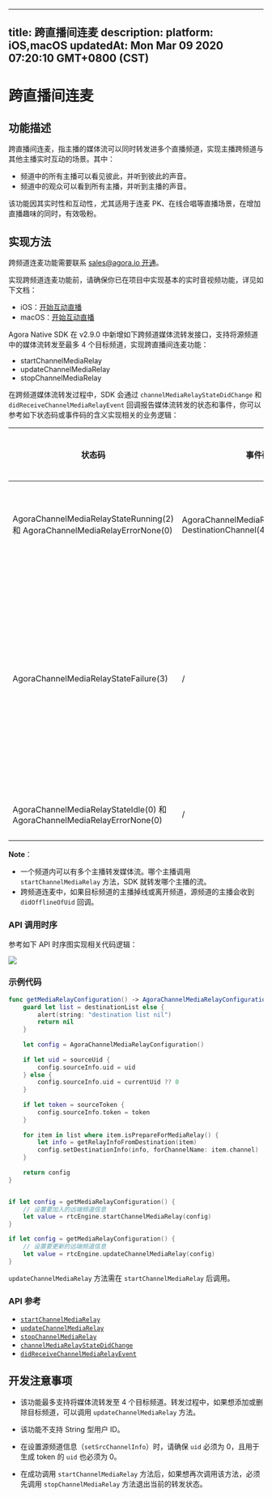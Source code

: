 
---
title: 跨直播间连麦
description: 
platform: iOS,macOS
updatedAt: Mon Mar 09 2020 07:20:10 GMT+0800 (CST)
---
# 跨直播间连麦
## 功能描述

跨直播间连麦，指主播的媒体流可以同时转发进多个直播频道，实现主播跨频道与其他主播实时互动的场景。其中：

- 频道中的所有主播可以看见彼此，并听到彼此的声音。
- 频道中的观众可以看到所有主播，并听到主播的声音。

该功能因其实时性和互动性，尤其适用于连麦 PK、在线合唱等直播场景，在增加直播趣味的同时，有效吸粉。

## 实现方法

<div class="alert note">跨频道连麦功能需要联系 <a href="mailto:sales@agora.io">sales@agora.io 开通</a>。</div>

实现跨频道连麦功能前，请确保你已在项目中实现基本的实时音视频功能，详见如下文档：
- iOS：[开始互动直播](../../cn/Interactive%20Broadcast/start_live_ios.md)
- macOS：[开始互动直播](../../cn/Interactive%20Broadcast/start_live_mac.md)

Agora Native SDK 在 v2.9.0 中新增如下跨频道媒体流转发接口，支持将源频道中的媒体流转发至最多 4 个目标频道，实现跨直播间连麦功能：

- startChannelMediaRelay
- updateChannelMediaRelay
- stopChannelMediaRelay

在跨频道媒体流转发过程中，SDK 会通过 `channelMediaRelayStateDidChange` 和 `didReceiveChannelMediaRelayEvent` 回调报告媒体流转发的状态和事件，你可以参考如下状态码或事件码的含义实现相关的业务逻辑：


| 状态码 | 事件码 | 媒体流转发状态 |
| ---------------- | ---------------- | ---------------- |
| AgoraChannelMediaRelayStateRunning(2) 和 AgoraChannelMediaRelayErrorNone(0)     | AgoraChannelMediaRelayEventSentTo-DestinationChannel(4)      | 源频道开始向目标频道传输数据      |
| AgoraChannelMediaRelayStateFailure(3)     | /      | 跨频道媒体流转发出现异常。可以参考 error 参数中报告的出错原因进行问题排查      |
| AgoraChannelMediaRelayStateIdle(0) 和 AgoraChannelMediaRelayErrorNone(0)     | /      | 已停止媒体流转发      |

**Note**：
- 一个频道内可以有多个主播转发媒体流。哪个主播调用 `startChannelMediaRelay` 方法，SDK 就转发哪个主播的流。
- 跨频道连麦中，如果目标频道的主播掉线或离开频道，源频道的主播会收到 `didOfflineOfUid` 回调。

### API 调用时序

参考如下 API 时序图实现相关代码逻辑：

![](https://web-cdn.agora.io/docs-files/1568964425915)

### 示例代码

```swift
func getMediaRelayConfiguration() -> AgoraChannelMediaRelayConfiguration? {
	guard let list = destinationList else {
		alert(string: "destination list nil")
		return nil
	}
	
	let config = AgoraChannelMediaRelayConfiguration()
	
	if let uid = sourceUid {
		config.sourceInfo.uid = uid
	} else {
		config.sourceInfo.uid = currentUid ?? 0
	}
	
	if let token = sourceToken {
		config.sourceInfo.token = token
	}
	
	for item in list where item.isPrepareForMediaRelay() {
		let info = getRelayInfoFromDestination(item)
		config.setDestinationInfo(info, forChannelName: item.channel)
	}
	
	return config
}


if let config = getMediaRelayConfiguration() {
	// 设置要加入的远端频道信息
	let value = rtcEngine.startChannelMediaRelay(config)
}

if let config = getMediaRelayConfiguration() {
	// 设置要更新的远端频道信息
	let value = rtcEngine.updateChannelMediaRelay(config)
}
```

<div class="alert note"><code>updateChannelMediaRelay</code> 方法需在 <code>startChannelMediaRelay</code> 后调用。</div>


### API 参考

- [`startChannelMediaRelay`](https://docs.agora.io/cn/Interactive%20Broadcast/API%20Reference/oc/Classes/AgoraRtcEngineKit.html#//api/name/startChannelMediaRelay:)
- [`updateChannelMediaRelay`](https://docs.agora.io/cn/Interactive%20Broadcast/API%20Reference/oc/Classes/AgoraRtcEngineKit.html#//api/name/updateChannelMediaRelay:)
- [`stopChannelMediaRelay`](https://docs.agora.io/cn/Interactive%20Broadcast/API%20Reference/oc/Classes/AgoraRtcEngineKit.html#//api/name/stopChannelMediaRelay)
- [`channelMediaRelayStateDidChange`](https://docs.agora.io/cn/Interactive%20Broadcast/API%20Reference/oc/Protocols/AgoraRtcEngineDelegate.html#//api/name/rtcEngine:channelMediaRelayStateDidChange:error:)
- [`didReceiveChannelMediaRelayEvent`](https://docs.agora.io/cn/Interactive%20Broadcast/API%20Reference/oc/Protocols/AgoraRtcEngineDelegate.html#//api/name/rtcEngine:didReceiveChannelMediaRelayEvent:)

## 开发注意事项
- 该功能最多支持将媒体流转发至 4 个目标频道。转发过程中，如果想添加或删除目标频道，可以调用 `updateChannelMediaRelay` 方法。
- 该功能不支持 String 型用户 ID。





- 在设置源频道信息（`setSrcChannelInfo`）时，请确保 `uid` 必须为 0，且用于生成 token 的 `uid` 也必须为 0。

- 在成功调用 `startChannelMediaRelay` 方法后，如果想再次调用该方法，必须先调用 `stopChannelMediaRelay` 方法退出当前的转发状态。

